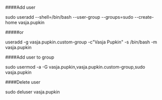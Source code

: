 ####Add user

sudo useradd --shell=/bin/bash --user-group --groups=sudo --create-home vasja.pupkin

#####or

useradd -g vasja.pupkin.custom-group -c"Vasja Pupkin" -s /bin/bash -m vasja.pupkin


####Add user to group

sudo usermod -a -G vasja.pupkin,vasja.pupkin.custom-group,sudo vasja.pupkin

####Delete user

sudo deluser vasja.pupkin


